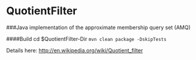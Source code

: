 QuotientFilter
==============

###Java implementation of the approximate membership query set (AMQ)

####Build
cd $QuotientFilter-Dir
`mvn clean package -DskipTests`



Details here:
http://en.wikipedia.org/wiki/Quotient_filter
